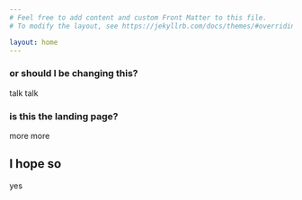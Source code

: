 ```yaml
---
# Feel free to add content and custom Front Matter to this file.
# To modify the layout, see https://jekyllrb.com/docs/themes/#overriding-theme-defaults

layout: home
---
```

### or should I be changing this? 
talk talk

### is this the landing page?
more more

## I hope so
yes
